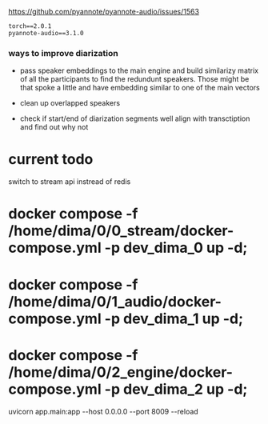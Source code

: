 
https://github.com/pyannote/pyannote-audio/issues/1563

```
torch==2.0.1
pyannote-audio==3.1.0
```

### ways to improve diarization 

- pass speaker embeddings to the main engine and build similarizy matrix of all the participants to find the redundunt speakers. Those might be that spoke a little and have embedding similar to one of the main vectors

- clean up overlapped speakers 

- check if start/end of diarization segments well align with transctiption and find out why not





# current todo

switch to stream api instread of redis



# docker compose -f /home/dima/0/0_stream/docker-compose.yml -p dev_dima_0 up -d;
# docker compose -f /home/dima/0/1_audio/docker-compose.yml -p dev_dima_1 up -d;
# docker compose -f /home/dima/0/2_engine/docker-compose.yml -p dev_dima_2 up -d;



uvicorn app.main:app --host 0.0.0.0 --port 8009 --reload


